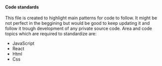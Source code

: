 
#### Code standards

This file is created to highlight main patterns for code to follow. It might be not perfect in the beggining but would be good to keep updating it and follow it trough development of any private source code.
Area and code topics which are required to standardize are:

* JavaScript
* React
* Html
* Css

